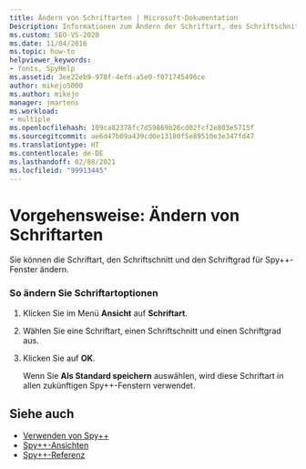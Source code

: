 ```yaml
---
title: Ändern von Schriftarten | Microsoft-Dokumentation
Description: Informationen zum Ändern der Schriftart, des Schriftschnitts und des Schriftgrads für Spy++-Fenster. Sie können Ihre Auswahl als Standardwerte für zukünftige Spy++-Fenster speichern.
ms.custom: SEO-VS-2020
ms.date: 11/04/2016
ms.topic: how-to
helpviewer_keywords:
- fonts, SpyHelp
ms.assetid: 3ee22eb9-978f-4efd-a5e0-f071745496ce
author: mikejo5000
ms.author: mikejo
manager: jmartens
ms.workload:
- multiple
ms.openlocfilehash: 109ca82378fc7d59869b26cd02fcf2e803e5715f
ms.sourcegitcommit: ae6d47b09a439cd0e13180f5e89510e3e347fd47
ms.translationtype: HT
ms.contentlocale: de-DE
ms.lasthandoff: 02/08/2021
ms.locfileid: "99913445"
---
```

# <a name="how-to-change-fonts"></a>Vorgehensweise: Ändern von Schriftarten
Sie können die Schriftart, den Schriftschnitt und den Schriftgrad für Spy++-Fenster ändern.

### <a name="to-change-font-options"></a>So ändern Sie Schriftartoptionen

1. Klicken Sie im Menü **Ansicht** auf **Schriftart**.

2. Wählen Sie eine Schriftart, einen Schriftschnitt und einen Schriftgrad aus.

3. Klicken Sie auf **OK**.

   Wenn Sie **Als Standard speichern** auswählen, wird diese Schriftart in allen zukünftigen Spy++-Fenstern verwendet.

## <a name="see-also"></a>Siehe auch
- [Verwenden von Spy++](../debugger/using-spy-increment.md)
- [Spy++-Ansichten](../debugger/spy-increment-views.md)
- [Spy++-Referenz](../debugger/spy-increment-reference.md)